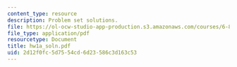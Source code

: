 ```yaml
---
content_type: resource
description: Problem set solutions.
file: https://ol-ocw-studio-app-production.s3.amazonaws.com/courses/6-867-machine-learning-fall-2006/2d12f0fc5d7554cd6d23586c3d163c53_hw1a_soln.pdf
file_type: application/pdf
resourcetype: Document
title: hw1a_soln.pdf
uid: 2d12f0fc-5d75-54cd-6d23-586c3d163c53
---
```

